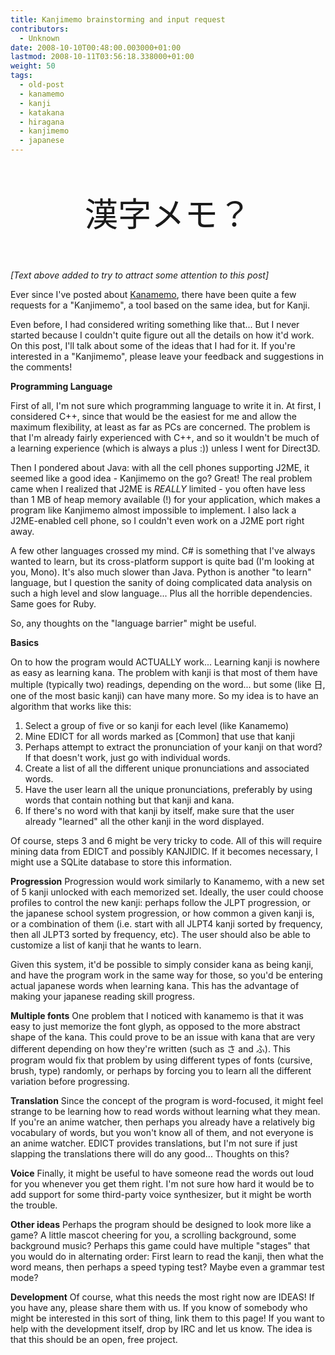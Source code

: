 ```yaml
---
title: Kanjimemo brainstorming and input request
contributors:
  - Unknown
date: 2008-10-10T00:48:00.003000+01:00
lastmod: 2008-10-11T03:56:18.338000+01:00
weight: 50
tags:
  - old-post
  - kanamemo
  - kanji
  - katakana
  - hiragana
  - kanjimemo
  - japanese
---
```


<p style="font-size:40pt;text-align: center;">漢字メモ？</p>

*\[Text above added to try to attract some attention to this post\]*

Ever since I've posted about [Kanamemo](/blog/2008-07-24-kanamemo_a_tool_for_the_apprentice_weeaboo/), there have been quite a few requests for a "Kanjimemo", a tool based on the same idea, but for Kanji.

Even before, I had considered writing something like that... But I never started because I couldn't quite figure out all the details on how it'd work. On this post, I'll talk about some of the ideas that I had for it. If you're interested in a "Kanjimemo", please leave your feedback and suggestions in the comments!

**Programming Language**

First of all, I'm not sure which programming language to write it in. At first, I considered C++, since that would be the easiest for me and allow the maximum flexibility, at least as far as PCs are concerned. The problem is that I'm already fairly experienced with C++, and so it wouldn't be much of a learning experience (which is always a plus :)) unless I went for Direct3D.

Then I pondered about Java: with all the cell phones supporting J2ME, it seemed like a good idea - Kanjimemo on the go? Great! The real problem came when I realized that J2ME is *REALLY* limited - you often have less than 1 MB of heap memory available (!) for your application, which makes a program like Kanjimemo almost impossible to implement. I also lack a J2ME-enabled cell phone, so I couldn't even work on a J2ME port right away.

A few other languages crossed my mind. C# is something that I've always wanted to learn, but its cross-platform support is quite bad (I'm looking at you, Mono). It's also much slower than Java. Python is another "to learn" language, but I question the sanity of doing complicated data analysis on such a high level and slow language... Plus all the horrible dependencies. Same goes for Ruby.

So, any thoughts on the "language barrier" might be useful.

**Basics**

On to how the program would ACTUALLY work... Learning kanji is nowhere as easy as learning kana. The problem with kanji is that most of them have multiple (typically two) readings, depending on the word... but some (like 日, one of the most basic kanji) can have many more. So my idea is to have an algorithm that works like this:

1. Select a group of five or so kanji for each level (like Kanamemo)
1. Mine EDICT for all words marked as \[Common\] that use that kanji
1. Perhaps attempt to extract the pronunciation of your kanji on that word? If that doesn't work, just go with individual words.
1. Create a list of all the different unique pronunciations and associated words.
1. Have the user learn all the unique pronunciations, preferably by using words that contain nothing but that kanji and kana.
1. If there's no word with that kanji by itself, make sure that the user already "learned" all the other kanji in the word displayed.

Of course, steps 3 and 6 might be very tricky to code. All of this will require mining data from EDICT and possibly KANJIDIC. If it becomes necessary, I might use a SQLite database to store this information.

**Progression**
Progression would work similarly to Kanamemo, with a new set of 5 kanji unlocked with each memorized set. Ideally, the user could choose profiles to control the new kanji: perhaps follow the JLPT progression, or the japanese school system progression, or how common a given kanji is, or a combination of them (i.e. start with all JLPT4 kanji sorted by frequency, then all JLPT3 sorted by frequency, etc). The user should also be able to customize a list of kanji that he wants to learn.

Given this system, it'd be possible to simply consider kana as being kanji, and have the program work in the same way for those, so you'd be entering actual japanese words when learning kana. This has the advantage of making your japanese reading skill progress.

**Multiple fonts**
One problem that I noticed with kanamemo is that it was easy to just memorize the font glyph, as opposed to the more abstract shape of the kana. This could prove to be an issue with kana that are very different depending on how they're written (such as さ and ふ). This program would fix that problem by using different types of fonts (cursive, brush, type) randomly, or perhaps by forcing you to learn all the different variation before progressing.

**Translation**
Since the concept of the program is word-focused, it might feel strange to be learning how to read words without learning what they mean. If you're an anime watcher, then perhaps you already have a relatively big vocabulary of words, but you won't know all of them, and not everyone is an anime watcher. EDICT provides translations, but I'm not sure if just slapping the translations there will do any good... Thoughts on this?

**Voice**
Finally, it might be useful to have someone read the words out loud for you whenever you get them right. I'm not sure how hard it would be to add support for some third-party voice synthesizer, but it might be worth the trouble.

**Other ideas**
Perhaps the program should be designed to look more like a game? A little mascot cheering for you, a scrolling background, some background music? Perhaps this game could have multiple "stages" that you would do in alternating order: First learn to read the kanji, then what the word means, then perhaps a speed typing test? Maybe even a grammar test mode?

**Development**
Of course, what this needs the most right now are IDEAS! If you have any, please share them with us. If you know of somebody who might be interested in this sort of thing, link them to this page! If you want to help with the development itself, drop by IRC and let us know. The idea is that this should be an open, free project.
